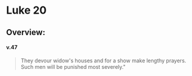 # Luke 20

## Overview:


#### v.47
>They devour widow's houses and for a show make lengthy prayers. Such men will be punished most severely."



